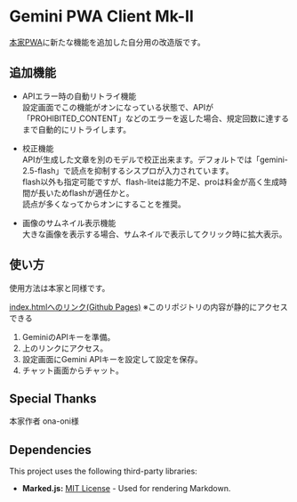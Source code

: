 # Gemini PWA Client Mk-II

[本家PWA](https://github.com/ona-oni/geminipwa/)に新たな機能を追加した自分用の改造版です。

## 追加機能
* APIエラー時の自動リトライ機能  
設定画面でこの機能がオンになっている状態で、APIが「PROHIBITED_CONTENT」などのエラーを返した場合、規定回数に達するまで自動的にリトライします。

* 校正機能  
APIが生成した文章を別のモデルで校正出来ます。デフォルトでは「gemini-2.5-flash」で読点を抑制するシスプロが入力されています。  
flash以外も指定可能ですが、flash-liteは能力不足、proは料金が高く生成時間が長いためflashが適任かと。    
読点が多くなってからオンにすることを推奨。

* 画像のサムネイル表示機能  
大きな画像を表示する場合、サムネイルで表示してクリック時に拡大表示。

## 使い方

使用方法は本家と同様です。

[index.htmlへのリンク(Github Pages)](https://kinkan04.github.io/Gemini-PWA-Mk-II/)
※このリポジトリの内容が静的にアクセスできる

1. GeminiのAPIキーを準備。
2. 上のリンクにアクセス。
3. 設定画面にGemini APIキーを設定して設定を保存。
4. チャット画面からチャット。

## Special Thanks
本家作者 ona-oni様

## Dependencies
This project uses the following third-party libraries:

*   **Marked.js:** [MIT License](https://github.com/markedjs/marked/blob/master/LICENSE.md) - Used for rendering Markdown.
